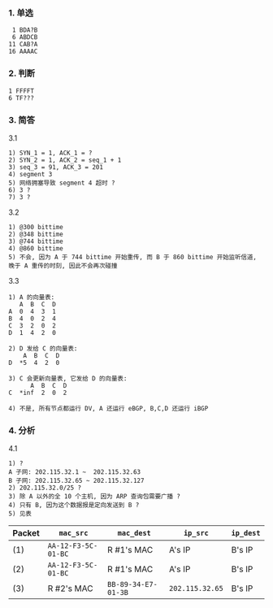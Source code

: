 ### 1. 单选

```text
 1 BDA?B
 6 ABDCB
11 CAB?A
16 AAAAC
```

### 2. 判断

```text
1 FFFFT
6 TF???
```

### 3. 简答

3.1

```text
1) SYN_1 = 1, ACK_1 = ?
2) SYN_2 = 1, ACK_2 = seq_1 + 1
3) seq_3 = 91, ACK_3 = 201
4) segment 3
5) 网络拥塞导致 segment 4 超时 ?
6) 3 ?
7) 3 ?
```

3.2

```text
1) @300 bittime
2) @348 bittime
3) @744 bittime
4) @860 bittime
5) 不会, 因为 A 于 744 bittime 开始重传, 而 B 于 860 bittime 开始监听信道, 晚于 A 重传的时刻, 因此不会再次碰撞
```

3.3

```text
1) A 的向量表:
   A  B  C  D
A  0  4  3  1
B  4  0  2  4
C  3  2  0  2
D  1  4  2  0

2) D 发给 C 的向量表:
    A  B  C  D
D  *5  4  2  0

3) C 会更新向量表, 它发给 D 的向量表:
      A  B  C  D
C  *inf  2  0  2

4) 不是, 所有节点都运行 DV, A 还运行 eBGP, B,C,D 还运行 iBGP
```

### 4. 分析

4.1

```text
1) ?
A 子网: 202.115.32.1 ~  202.115.32.63
B 子网: 202.115.32.65 ~ 202.115.32.127
2) 202.115.32.0/25 ?
3) 除 A 以外的全 10 个主机, 因为 ARP 查询包需要广播 ?
4) 只有 B, 因为这个数据报是定向发送到 B ?
5) 见表
```

| Packet | `mac_src`           | `mac_dest`          | `ip_src`        | `ip_dest` |
| ------ | ------------------- | ------------------- | --------------- | --------- |
| (1)    | `AA-12-F3-5C-01-BC` | R #1's MAC          | A's IP          | B's IP    |
| (2)    | `AA-12-F3-5C-01-BC` | R #1's MAC          | A's IP          | B's IP    |
| (3)    | R #2's MAC          | `BB-89-34-E7-01-3B` | `202.115.32.65` | B's IP    |
